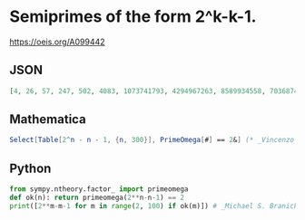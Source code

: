 # Semiprimes of the form 2^k\-k\-1\.
https://oeis.org/A099442
## JSON
```JSON
[4, 26, 57, 247, 502, 4083, 1073741793, 4294967263, 8589934558, 70368744177617, 4503599627370443, 4611686018427387841, 18889465931478580854709, 75557863725914323419059, 77371252455336267181195177, 316912650057057350374175801245]
```
## Mathematica
```Mathematica
Select[Table[2^n - n - 1, {n, 300}], PrimeOmega[#] == 2&] (* _Vincenzo Librandi_, Sep 21 2012 *)
```
## Python
```Python
from sympy.ntheory.factor_ import primeomega
def ok(n): return primeomega(2**n-n-1) == 2
print([2**m-m-1 for m in range(2, 100) if ok(m)]) # _Michael S. Branicky_, Apr 26 2021
```
